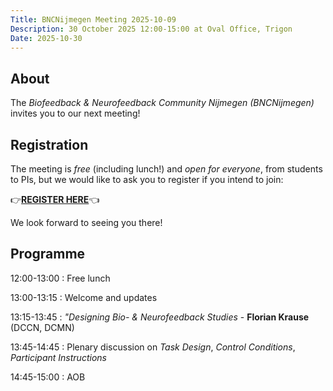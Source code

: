 ```yaml
---
Title: BNCNijmegen Meeting 2025-10-09
Description: 30 October 2025 12:00-15:00 at Oval Office, Trigon
Date: 2025-10-30
---
```


## About
The _Biofeedback & Neurofeedback Community Nijmegen (BNCNijmegen)_ invites you to our next meeting!

## Registration
The meeting is _free_ (including lunch!) and _open for everyone_, from students to PIs, but we would like to ask you to register if you intend to join:

👉**[REGISTER HERE](https://eur01.safelinks.protection.outlook.com/?url=https%3A%2F%2Fforms.gle%2Fiwu9LhMJDhDKZKAQ7&data=05%7C02%7Cflorian.krause%40donders.ru.nl%7Cb137b0cf7c0f4b2e542508de1247348d%7C084578d9400d4a5aa7c7e76ca47af400%7C1%7C0%7C638968294211917529%7CUnknown%7CTWFpbGZsb3d8eyJFbXB0eU1hcGkiOnRydWUsIlYiOiIwLjAuMDAwMCIsIlAiOiJXaW4zMiIsIkFOIjoiTWFpbCIsIldUIjoyfQ%3D%3D%7C0%7C%7C%7C&sdata=5Dh79Ezrdy2uTMVwOG7CczN8tfi9VVYttds2Q9JU2I4%3D&reserved=0)**👈

We look forward to seeing you there!

## Programme

12:00-13:00
:   Free lunch

13:00-13:15
:   Welcome and updates

13:15-13:45
:   _"Designing Bio- & Neurofeedback Studies_ - **Florian Krause** (DCCN, DCMN)

13:45-14:45
:   Plenary discussion on _Task Design_, _Control Conditions_, _Participant Instructions_  

14:45-15:00
:   AOB
